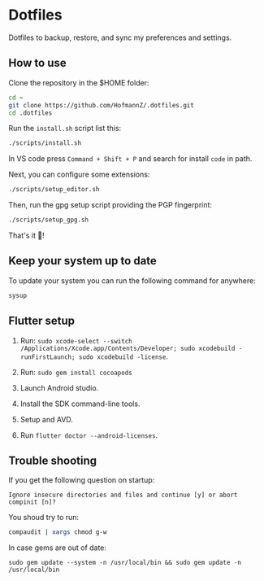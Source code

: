 # Dotfiles

Dotfiles to backup, restore, and sync my preferences and settings.

## How to use

Clone the repository in the $HOME folder:

```sh
cd ~
git clone https://github.com/HofmannZ/.dotfiles.git
cd .dotfiles
```

Run the `install.sh` script list this:

```sh
./scripts/install.sh
```

In VS code press `Command + Shift + P` and search for install `code` in path.

Next, you can configure some extensions:

```sh
./scripts/setup_editor.sh
```

Then, run the gpg setup script providing the PGP fingerprint:

```sh
./scripts/setup_gpg.sh
```

That's it 🚀!

## Keep your system up to date

To update your system you can run the following command for anywhere:

```sh
sysup
```

## Flutter setup

1. Run: `sudo xcode-select --switch /Applications/Xcode.app/Contents/Developer; sudo xcodebuild -runFirstLaunch; sudo xcodebuild -license`.

2. Run: `sudo gem install cocoapods`

3. Launch Android studio.

4. Install the SDK command-line tools.

5. Setup and AVD.

6. Run `flutter doctor --android-licenses`.

## Trouble shooting

If you get the following question on startup:

```
Ignore insecure directories and files and continue [y] or abort compinit [n]?
```

You shoud try to run:

```sh
compaudit | xargs chmod g-w
```

In case gems are out of date:

```
sudo gem update --system -n /usr/local/bin && sudo gem update -n /usr/local/bin
```
